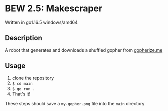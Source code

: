 # BEW 2.5: Makescraper

Written in go1.16.5 windows/amd64

## Description

A robot that generates and downloads a shuffled gopher from [gopherize.me](https://gopherize.me/)

## Usage

1) clone the repository
2) `$ cd main`
3) `$ go run .`
4) That's it!

These steps should save a `my-gopher.png` file into the `main` directory
